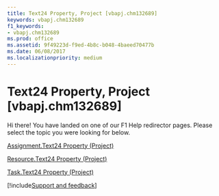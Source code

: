 ```yaml
---
title: Text24 Property, Project [vbapj.chm132689]
keywords: vbapj.chm132689
f1_keywords:
- vbapj.chm132689
ms.prod: office
ms.assetid: 9f49223d-f9ed-4b8c-b048-4baeed70477b
ms.date: 06/08/2017
ms.localizationpriority: medium
---
```



# Text24 Property, Project [vbapj.chm132689]

Hi there! You have landed on one of our F1 Help redirector pages. Please select the topic you were looking for below.

[Assignment.Text24 Property (Project)](https://msdn.microsoft.com/library/0cb73f81-293b-4281-19fa-022d0af71609%28Office.15%29.aspx)

[Resource.Text24 Property (Project)](https://msdn.microsoft.com/library/6ce4e676-5d79-7989-1a2e-214edccbc50d%28Office.15%29.aspx)

[Task.Text24 Property (Project)](https://msdn.microsoft.com/library/1bf1ac25-ee0a-1026-5196-d9b4b7f385d4%28Office.15%29.aspx)

[!include[Support and feedback](~/includes/feedback-boilerplate.md)]